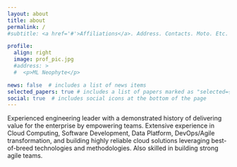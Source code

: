 ```yaml
---
layout: about
title: about
permalink: /
#subtitle: <a href='#'>Affiliations</a>. Address. Contacts. Moto. Etc.

profile:
  align: right
  image: prof_pic.jpg
  #address: >
  #  <p>ML Neophyte</p>

news: false  # includes a list of news items
selected_papers: true # includes a list of papers marked as "selected={true}"
social: true  # includes social icons at the bottom of the page
---
```


Experienced engineering leader with a demonstrated history of delivering value for the enterprise by empowering teams. Extensive experience in Cloud Computing, Software Development, Data Platform, DevOps/Agile transformation, and building highly reliable cloud solutions leveraging best-of-breed technologies and methodologies. Also skilled in building strong agile teams.
